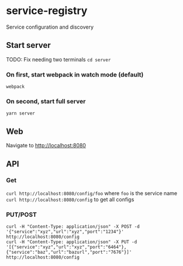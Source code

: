 # service-registry
Service configuration and discovery

## Start server
TODO: Fix needing two terminals
`cd server`
### On first, start webpack in watch mode (default)
`webpack`
### On second, start full server
`yarn server`

## Web
Navigate to [http://localhost:8080](http://localhost:8080)

## API
### Get
`curl http://localhost:8080/config/foo` where `foo` is the service name  
`curl http://localhost:8080/config` to get all configs
### PUT/POST
`curl -H "Content-Type: application/json" -X POST -d '{"service":"xyz","url":"xyz","port":"1234"}' http://localhost:8080/config`  
`curl -H "Content-Type: application/json" -X PUT -d '[{"service":"xyz","url":"xyz","port":"6464"},{"service":"baz","url":"bazurl","port":"7676"}]' http://localhost:8080/config`